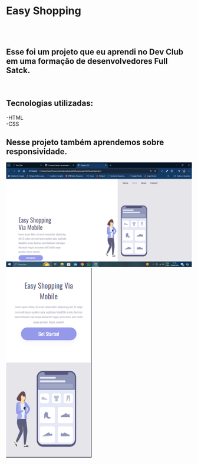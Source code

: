 <h1>Easy Shopping</h1>
<br>
<br>
<h2>Esse foi um projeto que eu aprendi no Dev Club em uma formação de desenvolvedores Full Satck.</h2>
<br>
<h2>Tecnologias utilizadas:</h2>
-HTML
<br>
-CSS
<br>
<h2>Nesse projeto também aprendemos sobre responsividade.</h2>
<img src="https://github.com/denilsonfernandes/Easy-shopping/blob/main/Assets/img/easy%20shopping%20pc.png?raw=true" />
<br>
<img src="https://github.com/denilsonfernandes/Easy-shopping/blob/main/Assets/img/easy%20shopping%20cel.png?raw=true" />
